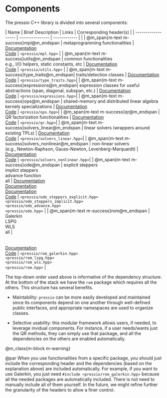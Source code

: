 
# Components

The pressio C++ library is divided into several components:

| Name                							| Brief Description 													 	  | Links                                                							  | Corresponding header(s)    |
| ------------------                            | ---------------                                                             | ------------                                                                	  |  						|
| @m_span{m-text m-success}mpl@m_endspan        | metaprogramming functionalities                                             | [Documentation](md_pages_components_mpl.html)<br/>[Code](https://github.com/Pressio/pressio/tree/main/include/mpl)         	  | `<pressio/mpl.hpp>`  |
| @m_span{m-text m-success}utils@m_endspan      | common functionalities<br/>e.g., I/O helpers, static constants, etc         | [Documentation](md_pages_components_utils.html)<br/>[Code](https://github.com/Pressio/pressio/tree/main/include/utils)        	  | `<pressio/utils.hpp>` |
| @m_span{m-text m-success}type_traits@m_endspan| traits/detection classes   												  | [Documentation](md_pages_components_type_traits.html)<br/>[Code](https://github.com/Pressio/pressio/tree/main/include/type_traits)   	  | `<pressio/type_traits.hpp>`|
| @m_span{m-text m-success}expressions@m_endspan| expression classes for useful abstractions (span, diagonal, subspan, etc.)  | [Documentation](md_pages_components_expressions.html)<br/>[Code](https://github.com/Pressio/pressio/tree/main/include/expressions)        | `<pressio/expressions.hpp>`|
| @m_span{m-text m-success}ops@m_endspan        | shared-memory and distributed linear algebra kernels specializations        | [Documentation](md_pages_components_ops.html)<br/>[Code](https://github.com/Pressio/pressio/tree/main/include/ops)                | `<pressio/ops.hpp>`|
| @m_span{m-text m-success}qr@m_endspan         | QR factorization functionalities                                            | [Documentation](md_pages_components_qr.html)<br/>[Code](https://github.com/Pressio/pressio/tree/main/include/qr)                 | `<pressio/qr.hpp>`|
| @m_span{m-text m-success}solvers_linear@m_endspan    | linear solvers (wrappers around existing TPLs) 					  | [Documentation](md_pages_components_linsolvers.html)<br/>[Code](https://github.com/Pressio/pressio/tree/main/include/solvers_linear)            | `<pressio/solvers_linear.hpp>`|
| @m_span{m-text m-success}solvers_nonlinear@m_endspan | non-linear solvers <br> (e.g., Newton-Raphson, Gauss-Newton, Levenberg-Marquardt) | [Documentation](md_pages_components_nonlinsolvers.html)<br/>[Code](https://github.com/Pressio/pressio/tree/main/include/solvers_nonlinear) | `<pressio/solvers_nonlinear.hpp>`|
| @m_span{m-text m-success}ode@m_endspan        | explicit steppers <br/>implict steppers <br/> advance function <br/> all   | [Documentation](md_pages_components_ode_steppers_explicit.html)<br/> [Documentation](md_pages_components_ode_steppers_implicit.html) <br/>[Documentation](md_pages_components_ode.html)<br/>[Code](https://github.com/Pressio/pressio/tree/main/include/ode)   | `<pressio/ode_steppers_explicit.hpp>` <br/> `<pressio/ode_steppers_implicit.hpp>`<br/> `<pressio/ode_advance.hpp>` <br/> `<pressio/ode.hpp>` |
| @m_span{m-text m-success}rom@m_endspan        | Galerkin<br/> LSPG<br/> WLS<br/> all      | <br/><br/><br/>[Documentation](md_pages_components_rom.html)<br/>[Code](https://github.com/Pressio/pressio/tree/main/include/rom) | `<pressio/rom_galerkin.hpp>` <br/> `<pressio/rom_lspg.hpp>` <br/> `<pressio/rom_wls.hpp>` <br/> `<pressio/rom.hpp>` |

The top-down order used above is informative of the dependency structure.
At the bottom of the stack we have the `rom` package which requires all the others.
This structure has several benefits.
* Maintability: `pressio` can be more easily developed and maintained since its components depend on one another through well-defined public interfaces,
and appropriate namespaces are used to organize classes.

* Selective usability: this modular framework allows users, if needed, to leverage invidual components.
For instance, if a user needs/wants just the QR methods, they can simply use that package,
and all the dependencies on the others are enabled automatically.


@m_class{m-block m-warning}

@par
When you use functionalities from a specific package, you should just include
the corresponding header and the dependencies (based on the explanation above) are included automatically.
For example, if you want to use Galerkin, you just need `#include <pressio/rom_galerkin.hpp>`
because all the needed packages are automatically included. There is not need to manually include all of them yourself.
In the future, we might refine further the granularity of the headers to allow a finer control.


<!-- @m_class{m-block m-warning} -->
<!-- @par One header to include them all -->
<!-- If you want to access *all* functionalities, you can use: -->
<!-- ```cpp -->
<!-- #include "pressio.hpp" -->
<!-- ``` -->
